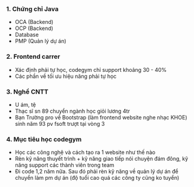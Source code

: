 ### 1. Chứng chỉ Java
- OCA (Backend)
- OCP (Backend)
- Database
- PMP (Quản lý dự án)
### 2. Frontend carrer
- Xác định phải tự học, codegym chỉ support khoảng 30 - 40%
- Các phần về tối ưu hiệu năng phải tự học

### 3. Nghề CNTT
- U ám, tệ
- Thạc sĩ sn 89 chuyển ngành học giỏi lương 4tr
- Bạn Trường pro về Bootstrap (làm frontend website nghe nhạc KHOE) sinh năm 93 pv fsoft trượt tại vòng 3

### 4. Mục tiêu học codegym
- Học các công nghệ và cách tạo ra 1 website như thế nào
- Rèn kỹ năng thuyết trình + kỹ năng giao tiếp nói chuyện đám đông, kỹ năng support các thành viên trong team
- Đi code 1,2 năm nữa. Sau đó phải rèn kỹ năng về quản lý dự án để chuyển làm pm dự án (độ tuổi cao quá các công ty cũng ko tuyển)
